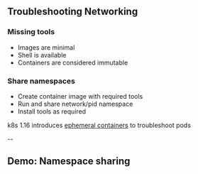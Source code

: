 ## Troubleshooting Networking

### Missing tools

- Images are minimal
- Shell is available
- Containers are considered immutable

### Share namespaces

- Create container image with required tools
- Run and share network/pid namespace
- Install tools as required

k8s 1.16 introduces [ephemeral containers](https://kubernetes.io/docs/concepts/workloads/pods/ephemeral-containers/) to troubleshoot pods

--

## Demo: Namespace sharing

<!-- include: namespace-0.command -->

<!-- include: namespace-1.command -->

